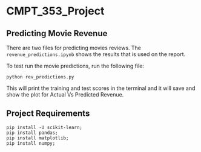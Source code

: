 # CMPT_353_Project

## Predicting Movie Revenue

There are two files for predicting movies reviews. The `revenue_predictions.ipynb` shows the results that is used on the report. <br>

To test run the movie predictions, run the following file:
```
python rev_predictions.py
```

This will print the training and test scores in the terminal and it will save and show the plot for Actual Vs Predicted Revenue.

## Project Requirements

```
pip install -U scikit-learn;
pip install pandas;
pip install matplotlib;
pip install numpy;
```
